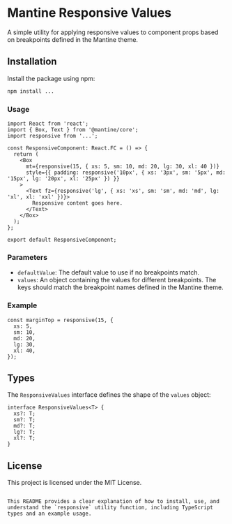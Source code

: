 # Mantine Responsive Values

A simple utility for applying responsive values to component props based on breakpoints defined in the Mantine theme.

## Installation

Install the package using npm:

```bash
npm install ...
```

### Usage

```tsx
import React from 'react';
import { Box, Text } from '@mantine/core';
import responsive from '...';

const ResponsiveComponent: React.FC = () => {
  return (
    <Box
      mt={responsive(15, { xs: 5, sm: 10, md: 20, lg: 30, xl: 40 })}
      style={{ padding: responsive('10px', { xs: '3px', sm: '5px', md: '15px', lg: '20px', xl: '25px' }) }}
    >
      <Text fz={responsive('lg', { xs: 'xs', sm: 'sm', md: 'md', lg: 'xl', xl: 'xxl' })}>
        Responsive content goes here.
      </Text>
    </Box>
  );
};

export default ResponsiveComponent;
```


### Parameters

- `defaultValue`: The default value to use if no breakpoints match.
- `values`: An object containing the values for different breakpoints. The keys should match the breakpoint names defined in the Mantine theme.

### Example

```tsx
const marginTop = responsive(15, {
  xs: 5,
  sm: 10,
  md: 20,
  lg: 30,
  xl: 40,
});
```

## Types

The `ResponsiveValues` interface defines the shape of the `values` object:

```tsx
interface ResponsiveValues<T> {
  xs?: T;
  sm?: T;
  md?: T;
  lg?: T;
  xl?: T;
}
```

## License

This project is licensed under the MIT License.
```

This README provides a clear explanation of how to install, use, and understand the `responsive` utility function, including TypeScript types and an example usage.
